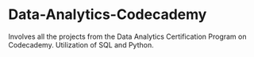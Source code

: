# Data-Analytics-Codecademy
Involves all the projects from the Data Analytics Certification Program on Codecademy. Utilization of SQL and Python.
